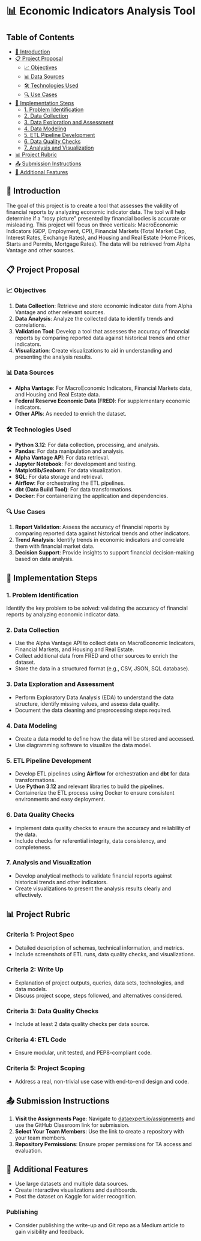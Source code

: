 # 📊 Economic Indicators Analysis Tool

## Table of Contents
- [📖 Introduction](#introduction)
- [📋 Project Proposal](#project-proposal)
  - [📈 Objectives](#objectives)
  - [📊 Data Sources](#data-sources)
  - [🛠️ Technologies Used](#technologies-used)
  - [🔍 Use Cases](#use-cases)
- [🚀 Implementation Steps](#implementation-steps)
  - [1. Problem Identification](#1-problem-identification)
  - [2. Data Collection](#2-data-collection)
  - [3. Data Exploration and Assessment](#3-data-exploration-and-assessment)
  - [4. Data Modeling](#4-data-modeling)
  - [5. ETL Pipeline Development](#5-etl-pipeline-development)
  - [6. Data Quality Checks](#6-data-quality-checks)
  - [7. Analysis and Visualization](#7-analysis-and-visualization)
- [📊 Project Rubric](#project-rubric)
- [📤 Submission Instructions](#submission-instructions)
- [🌟 Additional Features](#additional-features)

## 📖 Introduction

The goal of this project is to create a tool that assesses the validity of financial reports by analyzing economic indicator data. The tool will help determine if a "rosy picture" presented by financial bodies is accurate or misleading. This project will focus on three verticals: MacroEconomic Indicators (GDP, Employment, CPI), Financial Markets (Total Market Cap, Interest Rates, Exchange Rates), and Housing and Real Estate (Home Prices, Starts and Permits, Mortgage Rates). The data will be retrieved from Alpha Vantage and other sources.

## 📋 Project Proposal

### 📈 Objectives
1. **Data Collection**: Retrieve and store economic indicator data from Alpha Vantage and other relevant sources.
2. **Data Analysis**: Analyze the collected data to identify trends and correlations.
3. **Validation Tool**: Develop a tool that assesses the accuracy of financial reports by comparing reported data against historical trends and other indicators.
4. **Visualization**: Create visualizations to aid in understanding and presenting the analysis results.

### 📊 Data Sources
- **Alpha Vantage**: For MacroEconomic Indicators, Financial Markets data, and Housing and Real Estate data.
- **Federal Reserve Economic Data (FRED)**: For supplementary economic indicators.
- **Other APIs**: As needed to enrich the dataset.

### 🛠️ Technologies Used
- **Python 3.12**: For data collection, processing, and analysis.
- **Pandas**: For data manipulation and analysis.
- **Alpha Vantage API**: For data retrieval.
- **Jupyter Notebook**: For development and testing.
- **Matplotlib/Seaborn**: For data visualization.
- **SQL**: For data storage and retrieval.
- **Airflow**: For orchestrating the ETL pipelines.
- **dbt (Data Build Tool)**: For data transformations.
- **Docker**: For containerizing the application and dependencies.

### 🔍 Use Cases
1. **Report Validation**: Assess the accuracy of financial reports by comparing reported data against historical trends and other indicators.
2. **Trend Analysis**: Identify trends in economic indicators and correlate them with financial market data.
3. **Decision Support**: Provide insights to support financial decision-making based on data analysis.

## 🚀 Implementation Steps

### 1. Problem Identification
Identify the key problem to be solved: validating the accuracy of financial reports by analyzing economic indicator data.

### 2. Data Collection
- Use the Alpha Vantage API to collect data on MacroEconomic Indicators, Financial Markets, and Housing and Real Estate.
- Collect additional data from FRED and other sources to enrich the dataset.
- Store the data in a structured format (e.g., CSV, JSON, SQL database).

### 3. Data Exploration and Assessment
- Perform Exploratory Data Analysis (EDA) to understand the data structure, identify missing values, and assess data quality.
- Document the data cleaning and preprocessing steps required.

### 4. Data Modeling
- Create a data model to define how the data will be stored and accessed.
- Use diagramming software to visualize the data model.

### 5. ETL Pipeline Development
- Develop ETL pipelines using **Airflow** for orchestration and **dbt** for data transformations.
- Use **Python 3.12** and relevant libraries to build the pipelines.
- Containerize the ETL process using Docker to ensure consistent environments and easy deployment.

### 6. Data Quality Checks
- Implement data quality checks to ensure the accuracy and reliability of the data.
- Include checks for referential integrity, data consistency, and completeness.

### 7. Analysis and Visualization
- Develop analytical methods to validate financial reports against historical trends and other indicators.
- Create visualizations to present the analysis results clearly and effectively.

## 📊 Project Rubric

### Criteria 1: Project Spec
- Detailed description of schemas, technical information, and metrics.
- Include screenshots of ETL runs, data quality checks, and visualizations.

### Criteria 2: Write Up
- Explanation of project outputs, queries, data sets, technologies, and data models.
- Discuss project scope, steps followed, and alternatives considered.

### Criteria 3: Data Quality Checks
- Include at least 2 data quality checks per data source.

### Criteria 4: ETL Code
- Ensure modular, unit tested, and PEP8-compliant code.

### Criteria 5: Project Scoping
- Address a real, non-trivial use case with end-to-end design and code.

## 📤 Submission Instructions
1. **Visit the Assignments Page**: Navigate to [dataexpert.io/assignments](https://dataexpert.io/assignments) and use the GitHub Classroom link for submission.
2. **Select Your Team Members**: Use the link to create a repository with your team members.
3. **Repository Permissions**: Ensure proper permissions for TA access and evaluation.

## 🌟 Additional Features
- Use large datasets and multiple data sources.
- Create interactive visualizations and dashboards.
- Post the dataset on Kaggle for wider recognition.

### Publishing
- Consider publishing the write-up and Git repo as a Medium article to gain visibility and feedback.
